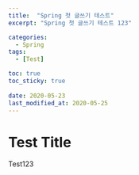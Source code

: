 ```yaml
---
title:  "Spring 첫 글쓰기 테스트" 
excerpt: "Spring 첫 글쓰기 테스트 123"

categories:
  - Spring
tags:
  - [Test]

toc: true
toc_sticky: true
 
date: 2020-05-23
last_modified_at: 2020-05-25
---
```



# Test Title
Test123

